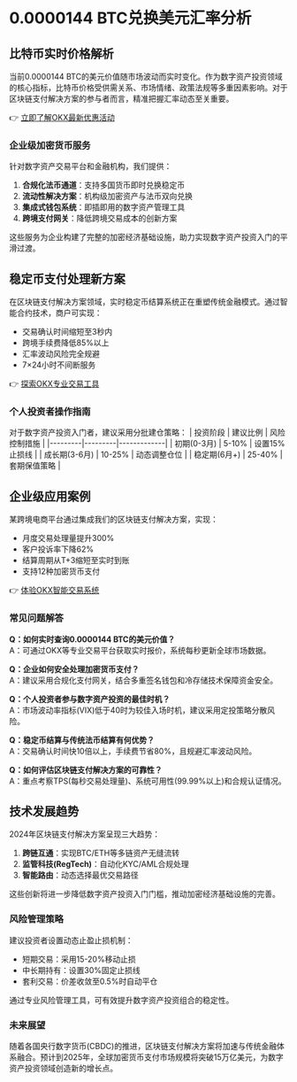 # 0.0000144 BTC兑换美元汇率分析

## 比特币实时价格解析
当前0.0000144 BTC的美元价值随市场波动而实时变化。作为数字资产投资领域的核心指标，比特币价格受供需关系、市场情绪、政策法规等多重因素影响。对于区块链支付解决方案的参与者而言，精准把握汇率动态至关重要。

👉 [立即了解OKX最新优惠活动](https://bit.ly/okx_welcome)

### 企业级加密货币服务
针对数字资产交易平台和金融机构，我们提供：
1. **合规化法币通道**：支持多国货币即时兑换稳定币
2. **流动性解决方案**：机构级加密资产与法币双向兑换
3. **集成式钱包系统**：即插即用的数字资产管理工具
4. **跨境支付网关**：降低跨境交易成本的创新方案

这些服务为企业构建了完整的加密经济基础设施，助力实现数字资产投资入门的平滑过渡。

## 稳定币支付处理新方案
在区块链支付解决方案领域，实时稳定币结算系统正在重塑传统金融模式。通过智能合约技术，商户可实现：
- 交易确认时间缩短至3秒内
- 跨境手续费降低85%以上
- 汇率波动风险完全规避
- 7×24小时不间断服务

👉 [探索OKX专业交易工具](https://bit.ly/okx_welcome)

### 个人投资者操作指南
对于数字资产投资入门者，建议采用分批建仓策略：
| 投资阶段 | 建议比例 | 风险控制措施 |
|---------|---------|-------------|
| 初期(0-3月) | 5-10% | 设置15%止损线 |
| 成长期(3-6月) | 10-25% | 动态调整仓位 |
| 稳定期(6月+) | 25-40% | 套期保值策略 |

## 企业级应用案例
某跨境电商平台通过集成我们的区块链支付解决方案，实现：
- 月度交易处理量提升300%
- 客户投诉率下降62%
- 结算周期从T+3缩短至实时到账
- 支持12种加密货币支付

👉 [体验OKX智能交易系统](https://bit.ly/okx_welcome)

### 常见问题解答
**Q：如何实时查询0.0000144 BTC的美元价值？**  
A：可通过OKX等专业交易平台获取实时报价，系统每秒更新全球市场数据。

**Q：企业如何安全处理加密货币支付？**  
A：建议采用合规化支付网关，结合多重签名钱包和冷存储技术保障资金安全。

**Q：个人投资者参与数字资产投资的最佳时机？**  
A：市场波动率指标(VIX)低于40时为较佳入场时机，建议采用定投策略分散风险。

**Q：稳定币结算与传统法币结算有何优势？**  
A：交易确认时间快10倍以上，手续费节省80%，且规避汇率波动风险。

**Q：如何评估区块链支付解决方案的可靠性？**  
A：重点考察TPS(每秒交易处理量)、系统可用性(99.99%以上)和合规认证情况。

## 技术发展趋势
2024年区块链支付解决方案呈现三大趋势：
1. **跨链互通**：实现BTC/ETH等多链资产无缝流转
2. **监管科技(RegTech)**：自动化KYC/AML合规处理
3. **智能路由**：动态选择最优交易路径

这些创新将进一步降低数字资产投资入门门槛，推动加密经济基础设施的完善。

### 风险管理策略
建议投资者设置动态止盈止损机制：
- 短期交易：采用15-20%移动止损
- 中长期持有：设置30%固定止损线
- 套利交易：价差收敛至0.5%时自动平仓

通过专业风险管理工具，可有效提升数字资产投资组合的稳定性。

### 未来展望
随着各国央行数字货币(CBDC)的推进，区块链支付解决方案将加速与传统金融体系融合。预计到2025年，全球加密货币支付市场规模将突破15万亿美元，为数字资产投资领域创造新的增长点。